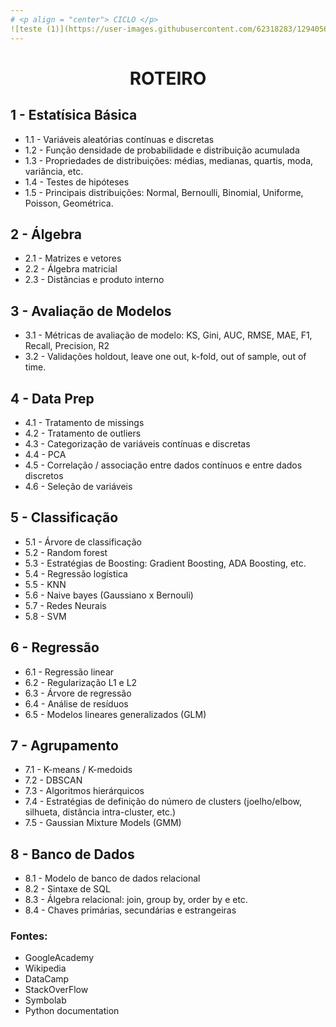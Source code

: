 ```yaml
---
# <p align = "center"> CICLO </p>
![teste (1)](https://user-images.githubusercontent.com/62318283/129405677-adcb6e79-bd9d-4b96-a847-ddc55d937c04.png)
---
```

# <p align = "center"> ROTEIRO </p>

## **1 - Estatísica Básica**
  * 1.1 - Variáveis aleatórias contínuas e discretas
  * 1.2 - Função densidade de probabilidade e distribuição acumulada
  * 1.3 - Propriedades de distribuições: médias, medianas, quartis, moda, variância, etc. 
  * 1.4 - Testes de hipóteses 
  * 1.5 - Principais distribuições: Normal, Bernoulli, Binomial, Uniforme, Poisson, Geométrica.

## **2 - Álgebra**
  * 2.1 - Matrizes e vetores
  * 2.2 - Álgebra matricial
  * 2.3 - Distâncias e produto interno

## **3 - Avaliação de Modelos**
  * 3.1 - Métricas de avaliação de modelo: KS, Gini, AUC, RMSE, MAE, F1, Recall, Precision, R2 
  * 3.2 - Validações holdout, leave one out, k-fold, out of sample, out of time.

## **4 - Data Prep**
  * 4.1 - Tratamento de missings
  * 4.2 - Tratamento de outliers
  * 4.3 - Categorização de variáveis contínuas e discretas
  * 4.4 - PCA
  * 4.5 - Correlação / associação entre dados contínuos e entre dados discretos
  * 4.6 - Seleção de variáveis

## **5 - Classificação**
  * 5.1 - Árvore de classificação
  * 5.2 - Random forest 
  * 5.3 - Estratégias de Boosting: Gradient Boosting, ADA Boosting, etc. 
  * 5.4 - Regressão logística
  * 5.5 - KNN
  * 5.6 - Naive bayes (Gaussiano x Bernouli) 
  * 5.7 - Redes Neurais
  * 5.8 - SVM

## **6 - Regressão**
  * 6.1 - Regressão linear
  * 6.2 - Regularização L1 e L2
  * 6.3 - Árvore de regressão 
  * 6.4 - Análise de resíduos 
  * 6.5 - Modelos lineares generalizados (GLM)

## **7 - Agrupamento**
  * 7.1 - K-means / K-medoids
  * 7.2 - DBSCAN
  * 7.3 - Algoritmos hierárquicos
  * 7.4 - Estratégias de definição do número de clusters (joelho/elbow, silhueta, distância intra-cluster,
etc.)
  * 7.5 -  Gaussian Mixture Models (GMM)

## **8 - Banco de Dados**
  * 8.1 - Modelo de banco de dados relacional 
  * 8.2 - Sintaxe de SQL
  * 8.3 - Álgebra relacional: join, group by, order by e etc. 
  * 8.4 - Chaves primárias, secundárias e estrangeiras

### Fontes:
  * GoogleAcademy
  * Wikipedia
  * DataCamp
  * StackOverFlow
  * Symbolab
  * Python documentation
